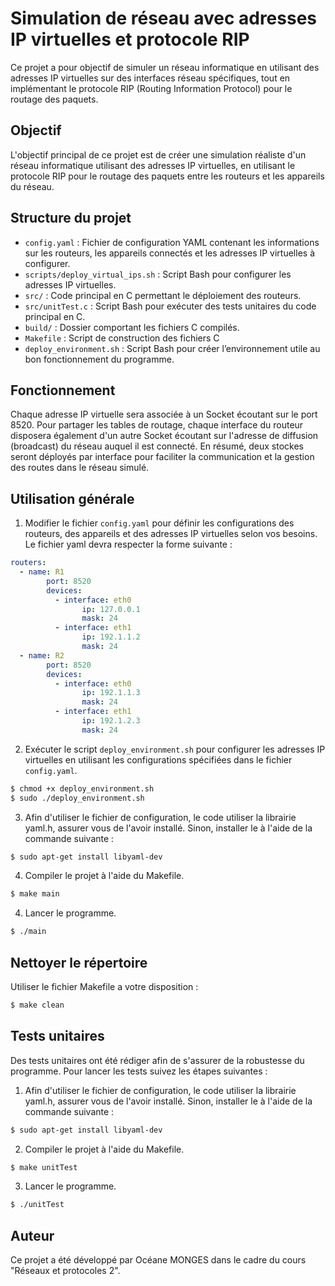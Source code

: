 
# Simulation de réseau avec adresses IP virtuelles et protocole RIP

Ce projet a pour objectif de simuler un réseau informatique en utilisant des adresses IP virtuelles sur des interfaces réseau spécifiques, tout en implémentant le protocole RIP (Routing Information Protocol) pour le routage des paquets. 

## Objectif

L'objectif principal de ce projet est de créer une simulation réaliste d'un réseau informatique utilisant des adresses IP virtuelles, en utilisant le protocole RIP pour le routage des paquets entre les routeurs et les appareils du réseau.

## Structure du projet

- `config.yaml` : Fichier de configuration YAML contenant les informations sur les routeurs, les appareils connectés et les adresses IP virtuelles à configurer.
- `scripts/deploy_virtual_ips.sh` : Script Bash pour configurer les adresses IP virtuelles.
- `src/` : Code principal en C permettant le déploiement des routeurs.
- `src/unitTest.c` : Script Bash pour exécuter des tests unitaires du code principal en C.
- `build/` : Dossier comportant les fichiers C compilés.
-  `Makefile` : Script de construction des fichiers C
- `deploy_environment.sh` : Script Bash pour créer l’environnement utile au bon fonctionnement du programme.

## Fonctionnement
Chaque adresse IP virtuelle sera associée à un Socket écoutant sur le port 8520. Pour partager les tables de routage, chaque interface du routeur disposera également d'un autre Socket écoutant sur l'adresse de diffusion (broadcast) du réseau auquel il est connecté. En résumé, deux stockes seront déployés par interface pour faciliter la communication et la gestion des routes dans le réseau simulé.

## Utilisation générale

1. Modifier le fichier `config.yaml` pour définir les configurations des routeurs, des appareils et des adresses IP virtuelles selon vos besoins. Le fichier yaml devra respecter la forme suivante :
```yaml
routers:
  - name: R1
        port: 8520
        devices:
          - interface: eth0
                ip: 127.0.0.1
                mask: 24
          - interface: eth1
                ip: 192.1.1.2
                mask: 24
  - name: R2
        port: 8520
        devices:
          - interface: eth0
                ip: 192.1.1.3
                mask: 24
          - interface: eth1
                ip: 192.1.2.3
                mask: 24
```
2. Exécuter le script `deploy_environment.sh` pour configurer les adresses IP virtuelles en utilisant les configurations spécifiées dans le fichier `config.yaml`.
```bash
$ chmod +x deploy_environment.sh
$ sudo ./deploy_environment.sh
```
3. Afin d'utiliser le fichier de configuration, le code utiliser la librairie yaml.h, assurer vous de l'avoir installé. Sinon, installer le à l'aide de la commande suivante :
```bash
$ sudo apt-get install libyaml-dev
```
4. Compiler le projet à l'aide du Makefile.
```bash
$ make main
```
4. Lancer le programme.
```bash
$ ./main
```
## Nettoyer le répertoire
Utiliser le fichier Makefile a votre disposition :
```bash
$ make clean
```
## Tests unitaires
Des tests unitaires ont été rédiger afin de s'assurer de la robustesse du programme. Pour lancer les tests suivez les étapes suivantes :
1. Afin d'utiliser le fichier de configuration, le code utiliser la librairie yaml.h, assurer vous de l'avoir installé. Sinon, installer le à l'aide de la commande suivante :
```bash
$ sudo apt-get install libyaml-dev
```
2. Compiler le projet à l'aide du Makefile.
```bash
$ make unitTest
```
3. Lancer le programme.
```bash
$ ./unitTest
```
## Auteur

Ce projet a été développé par Océane MONGES dans le cadre du cours "Réseaux et protocoles 2".
